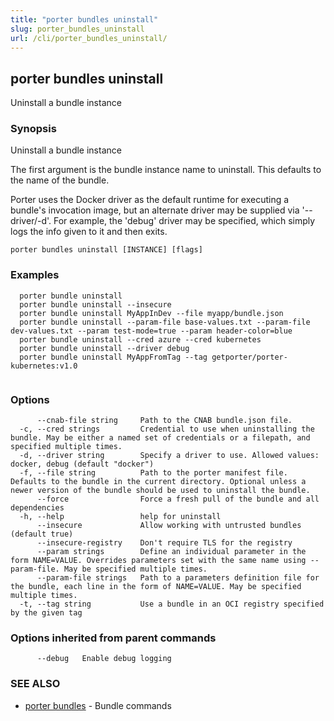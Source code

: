 ```yaml
---
title: "porter bundles uninstall"
slug: porter_bundles_uninstall
url: /cli/porter_bundles_uninstall/
---
```

## porter bundles uninstall

Uninstall a bundle instance

### Synopsis

Uninstall a bundle instance

The first argument is the bundle instance name to uninstall. This defaults to the name of the bundle.

Porter uses the Docker driver as the default runtime for executing a bundle's invocation image, but an alternate driver may be supplied via '--driver/-d'.
For example, the 'debug' driver may be specified, which simply logs the info given to it and then exits.

```
porter bundles uninstall [INSTANCE] [flags]
```

### Examples

```
  porter bundle uninstall
  porter bundle uninstall --insecure
  porter bundle uninstall MyAppInDev --file myapp/bundle.json
  porter bundle uninstall --param-file base-values.txt --param-file dev-values.txt --param test-mode=true --param header-color=blue
  porter bundle uninstall --cred azure --cred kubernetes
  porter bundle uninstall --driver debug
  porter bundle uninstall MyAppFromTag --tag getporter/porter-kubernetes:v1.0


```

### Options

```
      --cnab-file string     Path to the CNAB bundle.json file.
  -c, --cred strings         Credential to use when uninstalling the bundle. May be either a named set of credentials or a filepath, and specified multiple times.
  -d, --driver string        Specify a driver to use. Allowed values: docker, debug (default "docker")
  -f, --file string          Path to the porter manifest file. Defaults to the bundle in the current directory. Optional unless a newer version of the bundle should be used to uninstall the bundle.
      --force                Force a fresh pull of the bundle and all dependencies
  -h, --help                 help for uninstall
      --insecure             Allow working with untrusted bundles (default true)
      --insecure-registry    Don't require TLS for the registry
      --param strings        Define an individual parameter in the form NAME=VALUE. Overrides parameters set with the same name using --param-file. May be specified multiple times.
      --param-file strings   Path to a parameters definition file for the bundle, each line in the form of NAME=VALUE. May be specified multiple times.
  -t, --tag string           Use a bundle in an OCI registry specified by the given tag
```

### Options inherited from parent commands

```
      --debug   Enable debug logging
```

### SEE ALSO

* [porter bundles](/cli/porter_bundles/)	 - Bundle commands

